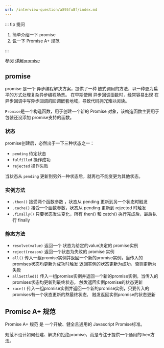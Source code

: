 ```yaml
---
url: /interview-question/a895fu8f/index.md
---
```

::: tip 提问

1. 简单介绍一下 promise
2. 说一下 Promise A+ 规范

:::

参阅 [详解promise](/article/q40nq4hv)

## promise

promise 是一个 异步编程解决方案，提供了一种 链式调用的方法，以一种更为扁平的方式处理复杂异步编程场景。
在早期使用 异步回调函数时，经常容易出现 在异步回调中写异步回调的回调嵌套地域，导致代码拥冗难以阅读。

`Promise`是一个构造函数，用于创建一个新的 Promise 对象，该构造函数主要用于包装还没添加 promise支持的函数。

### 状态

promise创建后，必然出于一下三种状态之一：

* `pending` 待定状态
* `fulfilled` 操作成功
* `rejected` 操作失败

当状态从 `pending` 更新到另外一种状态后，就再也不能变更为其他状态。

### 实例方法

* `.then()` 接受两个函数参数 ，状态从 pending 更新到另一个状态时触发
* `.cache()` 接受一个函数参数，状态从 pending 更新到 rejected 时触发
* `.finally()` 只要状态发生变化，所有 then() 和 catch() 执行完成后，最后执行 finally

### 静态方法

* `resolve(value)` 返回一个 状态为给定的value决定的 promise实例
* `reject(reason)` 返回一个状态为失败的 promise 实例
* `all()` 传入一组promise实例并返回一个新的promise实例，当传入的promises状态均更新为成功时触发
  返回实例的状态更新为成功，否则更新为失败
* `allSettled()` 传入一组promise实例并返回一个新的promise实例，当传入的promises状态均更新到最终状态，
  触发返回实例promise的状态更新
* `race()` 传入一组promise实例并返回一个新的promise实例，只要传入的promises有一个状态更新的熬最终状态，
  触发返回实例promise的状态更新

## Promise A+ 规范

Promise A+ 规范 是 一个开放、健全且通用的 Javascript Promise标准。

规范不设计如何创建、解决和拒绝promise，而是专注于提供一个通用的then方法。
